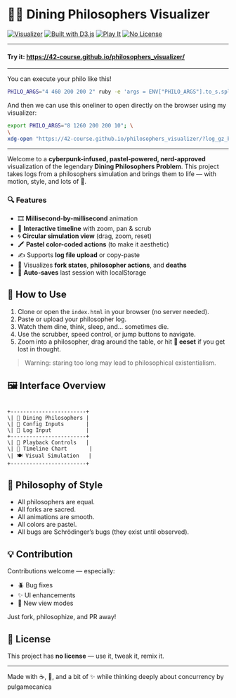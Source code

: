 # 🧠🍴 Dining Philosophers Visualizer

[![Visualizer](https://img.shields.io/badge/Visualization-Cyber--Cool-8a2be2?style=flat-square)]()
[![Built with D3.js](https://img.shields.io/badge/Built%20with-D3.js-orange?style=flat-square)]()
[![Play It](https://img.shields.io/badge/Playback-ms%20by%20ms-green?style=flat-square)]()
[![No License](https://img.shields.io/badge/license-none-red?style=flat-square)]()

---

#### Try it: https://42-course.github.io/philosophers_visualizer/

---

You can execute your philo like this!
```bash
PHILO_ARGS="4 460 200 200 2" ruby -e 'args = ENV["PHILO_ARGS"].to_s.split; exec("./philo", *args)'
```

And then we can use this oneliner to open directly on the browser using my visualizer:

```bash
export PHILO_ARGS="8 1260 200 200 10"; \
\
xdg-open "https://42-course.github.io/philosophers_visualizer/?log_gz_b64=$(ruby -e 'args = ENV["PHILO_ARGS"].to_s.split; exec("./philo", *args)' | gzip -c | base64 -w0 | sed -e 's/+/%2B/g; s/\//%2F/g; s/=/%3D/g')" | bash 
```

---

Welcome to a **cyberpunk-infused, pastel-powered, nerd-approved** visualization of the legendary **Dining Philosophers Problem**. This project takes logs from a philosophers simulation and brings them to life — with motion, style, and lots of 🍴.

### 🔍 Features

- 🎞️ **Millisecond-by-millisecond** animation
- 🍝 **Interactive timeline** with zoom, pan & scrub
- 🌀 **Circular simulation view** (drag, zoom, reset)
- 🖍️ **Pastel color-coded actions** (to make it aesthetic)
- ✍️ Supports **log file upload** or copy-paste
- 🧠 Visualizes **fork states**, **philosopher actions**, and **deaths**
- 💾 **Auto-saves** last session with localStorage

## 🚀 How to Use

1. Clone or open the `index.html` in your browser (no server needed).
2. Paste or upload your philosopher log.
3. Watch them dine, think, sleep, and... sometimes die.
4. Use the scrubber, speed control, or jump buttons to navigate.
5. Zoom into a philosopher, drag around the table, or hit **🔄 eeset** if you get lost in thought.

> Warning: staring too long may lead to philosophical existentialism.

## 🖼️ Interface Overview

```

+------------------------+
\| 🧠 Dining Philosophers |
\| 🧪 Config Inputs       |
\| 📄 Log Input           |
+------------------------+
\| 🔁 Playback Controls   |
\| 🧭 Timeline Chart       |
\| 🍽️ Visual Simulation   |
+------------------------+

```

## 🎨 Philosophy of Style

- All philosophers are equal.  
- All forks are sacred.  
- All animations are smooth.  
- All colors are pastel.  
- All bugs are Schrödinger’s bugs (they exist until observed).  

## 💡 Contribution

Contributions welcome — especially:

- 🪲 Bug fixes
- ✨ UI enhancements
- 🧩 New view modes

Just fork, philosophize, and PR away!

## 🙅 License

This project has **no license** — use it, tweak it, remix it.

---

Made with ☕, 🍜, and a bit of ✨ while thinking deeply about concurrency by pulgamecanica

